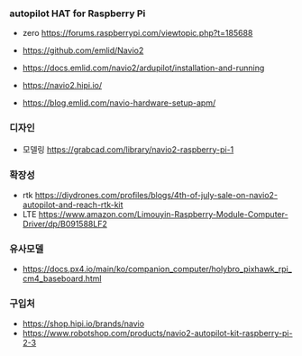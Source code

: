 

### autopilot HAT for Raspberry Pi


- zero  https://forums.raspberrypi.com/viewtopic.php?t=185688


- https://github.com/emlid/Navio2

- https://docs.emlid.com/navio2/ardupilot/installation-and-running

- https://navio2.hipi.io/


- https://blog.emlid.com/navio-hardware-setup-apm/



### 디자인

-  모델링 https://grabcad.com/library/navio2-raspberry-pi-1


### 확장성

- rtk  https://diydrones.com/profiles/blogs/4th-of-july-sale-on-navio2-autopilot-and-reach-rtk-kit
-  LTE https://www.amazon.com/Limouyin-Raspberry-Module-Computer-Driver/dp/B091588LF2 



### 유사모델


-   https://docs.px4.io/main/ko/companion_computer/holybro_pixhawk_rpi_cm4_baseboard.html




### 구입처

- https://shop.hipi.io/brands/navio
- https://www.robotshop.com/products/navio2-autopilot-kit-raspberry-pi-2-3





